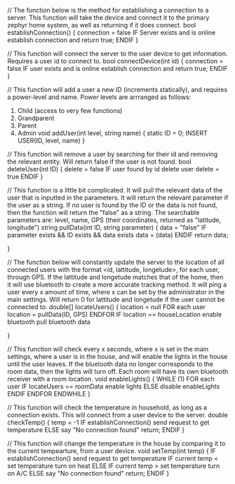 // The function below is the method for establishing a connection to a server. This function will take the device and connect it to the primary zephyr home system, as well as returning if it does connect.
bool establishConnection()
{
  connection = false
  IF Server exists and is online
    establish connection and return true;
  ENDIF
}

// This function will connect the server to the user device to get information. Requires a user id to connect to.
bool connectDevice(int id)
{
  connection = false
  IF user exists and is online
    establish connection and return true;
  ENDIF
}

// This function will add a user a new ID (increments statically), and requires a power-level and name. Power levels are arrranged as follows:
1) Child (access to very few functions)
2) Grandparent
3) Parent
4) Admin
void addUser(int level, string name)
{
  static ID = 0;
  INSERT USER(ID, level, name)
}

// This function will remove a user by searching for their id and removing the relevant entity. Will return false if the user is not found.
bool deleteUser(int ID)
{
  delete = false
  IF user found by id
    delete user
    delete = true
  ENDIF
}

// This function is a little bit complicated. It will pull the relevant data of the user that is inputted in the parameters. It will return the
relevant parameter if the user as a string. If no user is found by the ID or the data is not found, then the function will return the "false" as a string.
The searchable parameters are: level, name, GPS (their coordinates, returned as "latitude, longitude")
string pullData(int ID, string parameter)
{
  data = "false"
  IF parameter exists && ID exists && data exists
      data = (data)
  ENDIF
  return data;

}

// The function below will constantly update the server to the location of all connected users with the format <id, lattitude, longetude>,
for each user, through GPS. If the lattitude and longetude matches that of the home, then it will use bluetooth to create a more accurate
tracking method. It will ping a user every x amount of time, where x can be set by the administrator in the main settings. Will return 0 for
lattitude and longetude if the user cannot be connected to.
double[] locateUsers()
{
  location = null
  FOR each user
      location = pullData(ID, GPS)
  ENDFOR
  IF location == houseLocation
    enable bluetooth
    pull bluetooth data

}

// This function will check every x seconds, where x is set in the main settings,  where a user is in the house, and will enable the lights in the house
until the user leaves. If the bluetooth data no longer corresponds to the room data, then the lights will turn off. Each room will have its own bluetooth
receiver with a room location.
void enableLights()
{
  WHILE (1)
    FOR each user
      IF locateUsers == roomData
        enable lights
      ELSE
        disable enableLights
      ENDIF
    ENDFOR
  ENDWHILE
}

// This function will check the temperature in household, as long as a connection exists. This will connect from a user device to the server.
double checkTemp()
{
  temp = -1
  IF establishConnection()
    send request to get temperature
  ELSE
    say "No connection found"
    return;
  ENDIF
}

// This function will change the temperature in the house by comparing it to the current tempearture, from a user device.
void setTemp(int temp)
{
  IF establishConnection()
    send request to get temperature
    IF current temp < set temperature
      turn on heat
    ELSE IF current temp > set temperature
      turn on A/C
  ELSE
    say "No connection found"
    return;
  ENDIF
}
